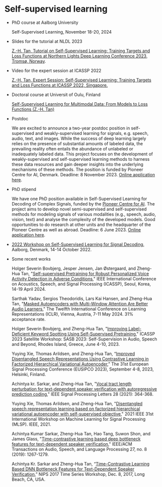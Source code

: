 # Self-supervised learning
- PhD course at Aalborg University

  Self-Supervised Learning, November 18-20, 2024

- Slides for the tutorial at NLDL 2023

    [Z.-H. Tan, Tutorial on Self-Supervised Learning: Training Targets and Loss Functions at Northern Lights Deep Learning Conference 2023, Tromsø, Norway](https://github.com/zhenghuatan/self-supervised-learning/blob/main/20230109_NLDL_Tutorial_Tan.pdf).

- Video for the expert session at ICASSP 2022

    [Z.-H. Tan, Expert Session: Self-Supervised Learning: Training Targets and Loss Functions at ICASSP 2022, Singapore.](https://rc.signalprocessingsociety.org/conferences/icassp-2022/SPSICASSP22VID1969.html) 

- Doctoral course at Universit of Oulu, Finland

    [Self-Supervised Learning for Multimodal Data: From Models to Loss Functions (Z.-H. Tan)](https://www.oulu.fi/en/events/doctoral-course-self-supervised-learning-multimodal-data-models-loss-functions)

- Postdoc

    We are excited to announce a two-year postdoc position in self-supervised and weakly-supervised learning for signals, e.g. speech, audio, text, and images. While the success of deep learning largely relies on the presence of substantial amounts of labeled data, the prevailing reality often entails the abundance of unlabeled or inadequately labeled data. This project focuses on the development of weakly-supervised and self-supervised learning methods to harness these data resources and gain deeper insights into the underlying mechanisms of these methods. The position is funded by Pioneer Centre for AI, Denmark. Deadline: 8 November 2023. [Online application here](https://www.vacancies.aau.dk/scientific-positions/show-vacancy?vacancyId=1215017).
  
- PhD stipend

    We have one PhD position available in Self-Supervised Learning for Decoding of Complex Signals, funded by the [Pioneer Centre for AI](aicentre.dk). The project aims to develop novel semi-supervised and self-supervised methods for modeling signals of various modalities (e.g., speech, audio, vision, text) and analyse the complexity of the developed models. Good opportunities to do research at other units and the headquarter of the Pioneer Centre as well as abroad.
Deadline: 6 June 2023. [Online application here](https://www.vacancies.aau.dk/phd-positions/show-vacancy?vacancyId=1210410). 

- [2022 Workshop on Self-Supervised Learning for Signal Decoding](https://www.es.aau.dk/2022-workshop-on-self-supervised-learning-for-signal-decoding-e43083), Aalborg, Denmark, 14-14 October 2022. 

- Some recent works

    Holger Severin Bovbjerg, Jesper Jensen, Jan Østergaard, and Zheng-Hua Tan, "[Self-supervised Pretraining for Robust Personalized Voice Activity Detection in Adverse Conditions](https://arxiv.org/pdf/2312.16613.pdf)," IEEE International Conference on Acoustics, Speech, and Signal Processing (ICASSP), Seoul, Korea, 14-19 April 2024.

    Sarthak Yadav, Sergios Theodoridis, Lars Kai Hansen, and Zheng-Hua Tan, "[Masked Autoencoders with Multi-Window Attention Are Better Audio Learners](https://arxiv.org/pdf/2306.00561.pdf),"  The Twelfth International Conference on Learning Representations (ICLR), Vienna, Austria, 7-11 May 2024. 31% acceptance rate.
    
    Holger Severin Bovbjerg, and Zheng-Hua Tan, "[Improving Label-Deficient Keyword Spotting Using Self-Supervised Pretraining](https://arxiv.org/pdf/2210.01703.pdf)," ICASSP 2023 Satellite Workshop: SASB 2023: Self-Supervision in Audio, Speech and Beyond, Rhodes Island, Greece, June 4-10, 2023.

    Yuying Xie, Thomas Arildsen, and Zheng-Hua Tan, “[Improved Disentangled Speech Representations Using Contrastive Learning in Factorized Hierarchical Variational Autoencoder](https://browse.arxiv.org/pdf/2211.08191.pdf),” The 31st European Signal Processing Conference (EUSIPCO 2023), September 4-8, 2023, Helsinki, Finland.

    Achintya kr. Sarkar, and Zheng-Hua Tan, "[Vocal tract length perturbation for text-dependent speaker verification with autoregressive prediction coding](https://ieeexplore.ieee.org/abstract/document/9339931)," IEEE Signal Processing Letters 28 (2021): 364-368.

    Yuying Xie, Thomas Arildsen, and Zheng-Hua Tan, "[Disentangled speech representation learning based on factorized hierarchical variational autoencoder with self-supervised objective](https://browse.arxiv.org/pdf/2204.02166.pdf)," 2021 IEEE 31st International Workshop on Machine Learning for Signal Processing (MLSP). IEEE, 2021.

    Achintya Kumar Sarkar, Zheng-Hua Tan, Hao Tang, Suwon Shon, and James Glass, "[Time-contrastive learning based deep bottleneck features for text-dependent speaker verification](https://arxiv.org/pdf/1905.04554.pdf)," IEEE/ACM Transactions on Audio, Speech, and Language Processing 27, no. 8 (2019): 1267-1279.

    Achintya Kr. Sarkar and Zheng-Hua Tan, “[Time-Contrastive Learning Based DNN Bottleneck Features for Text-Dependent Speaker Verification](https://browse.arxiv.org/pdf/1704.02373v1.pdf),” NIPS 2017 Time Series Workshop, Dec. 8, 2017, Long Beach, CA, USA. 

